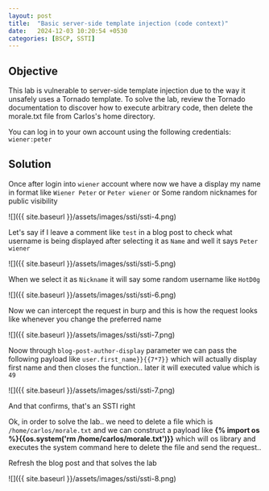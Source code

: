 ```yaml
---
layout: post
title:  "Basic server-side template injection (code context)"
date:   2024-12-03 10:20:54 +0530
categories: [BSCP, SSTI]
---
```


## Objective 

This lab is vulnerable to server-side template injection due to the way it unsafely uses a Tornado template. To solve the lab, review the Tornado documentation to discover how to execute arbitrary code, then delete the morale.txt file from Carlos's home directory.

You can log in to your own account using the following credentials: `wiener:peter` 

## Solution 

Once after login into `wiener` account where now we have a display my name in format like `Wiener Peter` or `Peter wiener` or Some random nicknames for public visibility 

![]({{ site.baseurl }}/assets/images/ssti/ssti-4.png)

Let's say if I leave a comment like `test` in a blog post to check what username is being displayed after selecting it as `Name` and well it says `Peter wiener`

![]({{ site.baseurl }}/assets/images/ssti/ssti-5.png)

When we select it as `Nickname` it will say some random username like `HotD0g`

![]({{ site.baseurl }}/assets/images/ssti/ssti-6.png)

Now we can intercept the request in burp and this is how the request looks like whenever you change the preferred name 

![]({{ site.baseurl }}/assets/images/ssti/ssti-7.png)

Noow through `blog-post-author-display` parameter we can pass the following payload like `user.first_name}}{{7*7}}` which will actually display first name and then closes the function.. later it will executed value which is `49` 

![]({{ site.baseurl }}/assets/images/ssti/ssti-7.png)

And that confirms, that's an SSTI right 

Ok, in order to solve the lab.. we need to delete a file which is `/home/carlos/morale.txt` and we can construct a payload like **{% import os %}{{os.system('rm /home/carlos/morale.txt')}}** which will os library and executes the system command here to delete the file and send the request..

Refresh the blog post and that solves the lab 

![]({{ site.baseurl }}/assets/images/ssti/ssti-8.png)